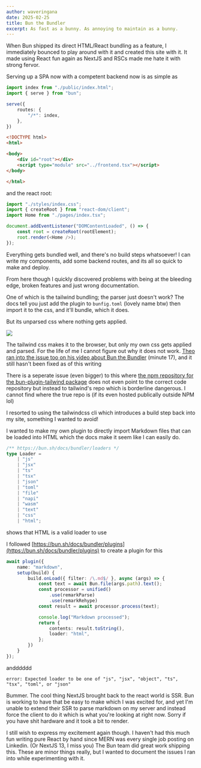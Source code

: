 ```yaml
---
author: waveringana
date: 2025-02-25
title: Bun the Bundler
excerpt: As fast as a bunny. As annoying to maintain as a bunny.
---
```


When Bun shipped its direct HTML/React bundling as a feature, I immediately bounced to play around with it and created this site with it. It made using React fun again as NextJS and RSCs made me hate it with strong fervor. 

Serving up a SPA now with a competent backend now is as simple as

```typescript
import index from "./public/index.html";
import { serve } from "bun";

serve({
    routes: {
        "/*": index,
    },
})
```

```html
<!DOCTYPE html>
<html>

<body>
    <div id="root"></div>
    <script type="module" src="../frontend.tsx"></script>
</body>

</html>
```

and the react root:

```typescript
import "./styles/index.css";
import { createRoot } from "react-dom/client";
import Home from "./pages/index.tsx";

document.addEventListener("DOMContentLoaded", () => {
    const root = createRoot(rootElement);
    root.render(<Home />);
});
```

Everything gets bundled well, and there's no build steps whatsoever! I can write my components, add some backend routes, and its all so quick to make and deploy.

From here though I quickly discovered problems with being at the bleeding edge, broken features and just wrong documentation.

One of which is the tailwind bundling; the parser just doesn't work? The docs tell you just add the plugin to `bunfig.toml` (lovely name btw) then import it to the css, and it'll bundle, which it does.

But its unparsed css where nothing gets applied.

![](/public/brokenTailwind.png)

The tailwind css makes it to the browser, but only my own css gets applied and parsed. For the life of me I cannot figure out why it does not work. [Theo ran into the issue too on his video about Bun the Bundler](https://www.youtube.com/watch?v=Y5JrsqBt7sI) (minute 17), and it still hasn't been fixed as of this writing

There is a seperate issue (even bigger) to this where [the npm repository for the bun-plugin-tailwind package](https://www.npmjs.com/package/bun-plugin-tailwind) does not even point to the correct code repository but instead to tailwind's repo which is borderline dangerous. I cannot find where the true repo is (if its even hosted publically outside NPM lol)

I resorted to using the tailwindcss cli which introduces a build step back into my site, something I wanted to avoid!

I wanted to make my own plugin to directly import Markdown files that can be loaded into HTML which the docs make it seem like I can easily do. 

```typescript
/** https://bun.sh/docs/bundler/loaders */
type Loader =
	| "js"
	| "jsx"
	| "ts"
	| "tsx"
	| "json"
	| "toml"
	| "file"
	| "napi"
	| "wasm"
	| "text"
	| "css"
	| "html";
```

shows that HTML is a valid loader to use

I followed [https://bun.sh/docs/bundler/plugins](https://bun.sh/docs/bundler/plugins) to create a plugin for this 

```typescript
await plugin({
    name: "markdown",
    setup(build) {
        build.onLoad({ filter: /\.md$/ }, async (args) => {
            const text = await Bun.file(args.path).text();
            const processor = unified()
                .use(remarkParse)
                .use(remarkRehype)
            const result = await processor.process(text);

            console.log("Markdown processed");
            return {
                contents: result.toString(),
                loader: "html",
            };
        })
    }
});
```

andddddd

`error: Expected loader to be one of "js", "jsx", "object", "ts", "tsx", "toml", or "json"`

Bummer. The cool thing NextJS brought back to the react world is SSR. Bun is working to have that be easy to make which I was excited for, and yet I'm unable to extend their SSR to parse markdown on my server and instead force the client to do it which is what you're looking at right now. Sorry if you have shit hardware and it took a bit to render.

I still wish to express my excitement again though. I haven't had this much fun writing pure React by hand since MERN was every single job posting on Linkedin. (Or NextJS 13, I miss you) The Bun team did great work shipping this. These are minor things really, but I wanted to document the issues I ran into while experimenting with it.